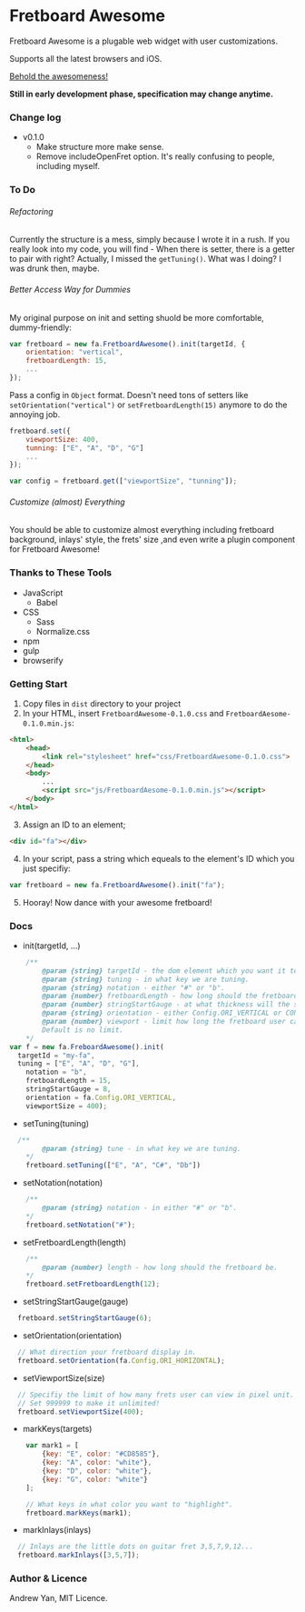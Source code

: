 # Fretboard Awesome
Fretboard Awesome is a plugable web widget with user customizations.

Supports all the latest browsers and iOS.

[Behold the awesomeness!](http://zushenyan.github.io/Fretboard-Awesome/)

**Still in early development phase, specification may change anytime.**

### Change log
* v0.1.0
	* Make structure more make sense.
	* Remove includeOpenFret option. It's really confusing to people, including myself.

### To Do
###### Refactoring
Currently the structure is a mess, simply because I wrote it in a rush. If you really look into my code, you will find - When there is setter, there is a getter to pair with right? Actually, I missed the `getTuning()`. What was I doing? I was drunk then, maybe.
###### Better Access Way for Dummies
My original purpose on init and setting shuold be more comfortable, dummy-friendly:
```JavaScript
var fretboard = new fa.FretboardAwesome().init(targetId, {
	orientation: "vertical",
	fretboardLength: 15,
	...
});
```
Pass a config in `Object` format. Doesn't need tons of setters like `setOrientation("vertical")` or `setFretboardLength(15)` anymore to do the annoying job.
```JavaScript
fretboard.set({
	viewportSize: 400,
	tunning: ["E", "A", "D", "G"]
	...
});

var config = fretboard.get(["viewportSize", "tunning"]);
```
###### Customize (almost) Everything
You should be able to customize almost everything including fretboard background, inlays' style, the frets' size ,and even write a plugin component for Fretboard Awesome!

### Thanks to These Tools
* JavaScript
  * Babel
* CSS
  * Sass
  * Normalize.css
* npm
* gulp
* browserify

### Getting Start
1. Copy files in `dist` directory to your project
2. In your HTML, insert `FretboardAwesome-0.1.0.css` and `FretboardAesome-0.1.0.min.js`:
```html
<html>
    <head>
        <link rel="stylesheet" href="css/FretboardAwesome-0.1.0.css">
    </head>
    <body>
        ...
        <script src="js/FretboardAesome-0.1.0.min.js"></script>
    </body>
</html>
```
3. Assign an ID to an element;
```html
<div id="fa"></div>
```
4. In your script, pass a string which equeals to the element's ID which you just specifiy:
```javascript
var fretboard = new fa.FretboardAwesome().init("fa");
```
5. Hooray! Now dance with your awesome fretboard!

### Docs
* init(targetId, ...)
```javascript
    /**
		@param {string} targetId - the dom element which you want it to generate FretboardAwesome.
		@param {string} tuning - in what key we are tuning.
		@param {string} notation - either "#" or "b".
		@param {number} fretboardLength - how long should the fretboard be.
		@param {number} stringStartGauge - at what thickness will the string start decreasing.
		@param {string} orientation - either Config.ORI_VERTICAL or CONFIG_ORI_HORIZONTAL.
		@param {number} viewport - limit how long the fretboard user can view in pixel unit.
		Default is no limit.
	*/
var f = new fa.FreboardAwesome().init(
  targetId = "my-fa",
  tuning = ["E", "A", "D", "G"],
	notation = "b",
	fretboardLength = 15,
	stringStartGauge = 8,
	orientation = fa.Config.ORI_VERTICAL,
	viewportSize = 400);
```

* setTuning(tuning)
```javascript
  /**
		@param {string} tune - in what key we are tuning.
	*/
	fretboard.setTuning(["E", "A", "C#", "Db"])
```

* setNotation(notation)
```javascript
	/**
		@param {string} notation - in either "#" or "b".
	*/
	fretboard.setNotation("#");
```

* setFretboardLength(length)
```javascript
	/**
		@param {number} length - how long should the fretboard be.
	*/
	fretboard.setFretboardLength(12);
```

* setStringStartGauge(gauge)
```javascript
  fretboard.setStringStartGauge(6);
```

* setOrientation(orientation)
```javascript
  // What direction your fretboard display in.
  fretboard.setOrientation(fa.Config.ORI_HORIZONTAL);
```

* setViewportSize(size)
```javascript
  // Specifiy the limit of how many frets user can view in pixel unit.
  // Set 999999 to make it unlimited!
  fretboard.setViewportSize(400);
```

* markKeys(targets)
```javascript
	var mark1 = [
		{key: "E", color: "#CD8585"},
		{key: "A", color: "white"},
		{key: "D", color: "white"},
		{key: "G", color: "white"}
	];

	// What keys in what color you want to "highlight".
	fretboard.markKeys(mark1);
```

* markInlays(inlays)
```javascript
  // Inlays are the little dots on guitar fret 3,5,7,9,12...
  fretboard.markInlays([3,5,7]);
```

### Author & Licence
Andrew Yan, MIT Licence.
